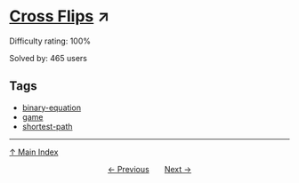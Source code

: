 # [Cross Flips](https://projecteuler.net/problem=331) ↗️

Difficulty rating: 100%

Solved by: 465 users
## Tags

- [binary-equation](../tags/binary-equation.md)
- [game](../tags/game.md)
- [shortest-path](../tags/shortest-path.md)



---

[↑ Main Index](../README.md)


<div align=center><a href='330.md'>← Previous</a> &nbsp;&nbsp; &nbsp;&nbsp;  <a href='332.md'>Next →</a></div>
